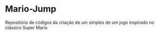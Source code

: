 # Mario-Jump
Repositório de códigos da criação de um simples de um jogo inspirado no clássico Super Mario
